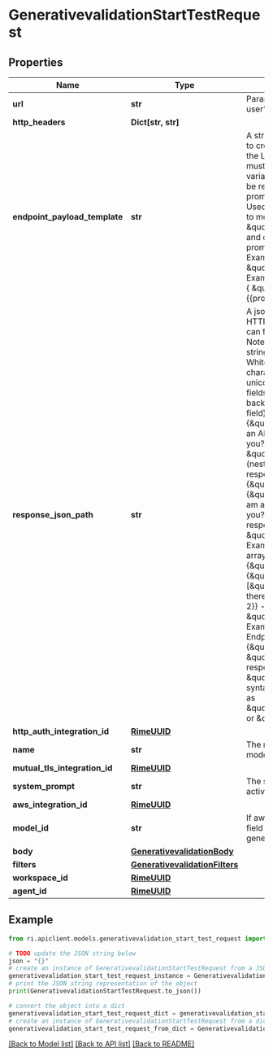 # GenerativevalidationStartTestRequest


## Properties

Name | Type | Description | Notes
------------ | ------------- | ------------- | -------------
**url** | **str** | Parameters for connecting to the user&#39;s generative model. | [optional] 
**http_headers** | **Dict[str, str]** |  | [optional] 
**endpoint_payload_template** | **str** | A string template that will be used to create the json payload sent to the LLM endpoint. This template must contain one and only one variable -- prompt_string. This will be replaced at runtime with the prompt used to send to the model. Used for arbitrary HTTP requests to models.  The template uses \&quot; and \&quot; as the opening and closing delimiters around the prompt_string variable name.  Example: &#39;{ \&quot;prompt\&quot;: \&quot;{{prompt_string}}\&quot; }&#39; Example: &#39;{ \&quot;message\&quot;: { \&quot;llm_prompt\&quot;: \&quot;{{prompt_string}}\&quot; } }&#39; | [optional] 
**response_json_path** | **str** | A json path specifying where in the HTTP response json payload we can find the LLM&#39;s response string. Note that the path must point to a string value in the json payload. Whitespace and other special characters can be encoded as unicode (\\u0020). Periods in json fields can be escaped with a backslash.  Example (top level field): - Endpoint response json: {\&quot;response\&quot;: \&quot;I am an AI Chatbot, how can I assist you?\&quot;} - response_json_path: \&quot;response\&quot;  Example (nested json field): - Endpoint response json: {\&quot;response\&quot;: {\&quot;llmResponse\&quot;: \&quot;I am an AI Chatbot, how can I assist you?\&quot;}} - response_json_path: \&quot;response.llmResponse\&quot;  Example (extract string from array): - Endpoint response: {\&quot;response\&quot;: {\&quot;options\&quot;: [\&quot;Hi\&quot;, \&quot;Hello there\&quot;], \&quot;count\&quot;: 2}} - response_json_path: \&quot;response.options.1\&quot;  Example (periods in field names): - Endpoint response: {\&quot;llm.response\&quot;: \&quot;hello\&quot;} - response_json_path: \&quot;llm\\\\.response\&quot;  The syntax uses dot notation only, such as \&quot;myfield.myotherfield\&quot; or \&quot;myarray.1\&quot;. | [optional] 
**http_auth_integration_id** | [**RimeUUID**](RimeUUID.md) |  | [optional] 
**name** | **str** | The name to identify the generative model testing job. | [optional] 
**mutual_tls_integration_id** | [**RimeUUID**](RimeUUID.md) |  | [optional] 
**system_prompt** | **str** | The system prompt that is currently active on the provided endpoint. | [optional] 
**aws_integration_id** | [**RimeUUID**](RimeUUID.md) |  | [optional] 
**model_id** | **str** | If aws_integration_id is set, this field will be the model id used for generative validation for bedrock. | [optional] 
**body** | [**GenerativevalidationBody**](GenerativevalidationBody.md) |  | [optional] 
**filters** | [**GenerativevalidationFilters**](GenerativevalidationFilters.md) |  | [optional] 
**workspace_id** | [**RimeUUID**](RimeUUID.md) |  | [optional] 
**agent_id** | [**RimeUUID**](RimeUUID.md) |  | [optional] 

## Example

```python
from ri.apiclient.models.generativevalidation_start_test_request import GenerativevalidationStartTestRequest

# TODO update the JSON string below
json = "{}"
# create an instance of GenerativevalidationStartTestRequest from a JSON string
generativevalidation_start_test_request_instance = GenerativevalidationStartTestRequest.from_json(json)
# print the JSON string representation of the object
print(GenerativevalidationStartTestRequest.to_json())

# convert the object into a dict
generativevalidation_start_test_request_dict = generativevalidation_start_test_request_instance.to_dict()
# create an instance of GenerativevalidationStartTestRequest from a dict
generativevalidation_start_test_request_from_dict = GenerativevalidationStartTestRequest.from_dict(generativevalidation_start_test_request_dict)
```
[[Back to Model list]](../README.md#documentation-for-models) [[Back to API list]](../README.md#documentation-for-api-endpoints) [[Back to README]](../README.md)

